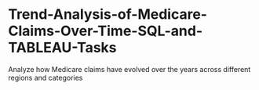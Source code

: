 # Trend-Analysis-of-Medicare-Claims-Over-Time-SQL-and-TABLEAU-Tasks
 Analyze how Medicare claims have evolved over the years across different regions and categories
